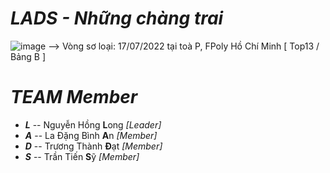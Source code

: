 # ***LADS - Những chàng trai***
![image](https://user-images.githubusercontent.com/90229487/181056829-2e009306-c140-4b33-9fca-f050cad36544.png)
--> Vòng sơ loại: 17/07/2022 tại toà P, FPoly Hồ Chí Minh [ Top13 / Bảng B ]

# ***TEAM Member***
- ***L*** -- Nguyễn Hồng **L**ong *[Leader]*
- ***A*** -- La Đặng Bình **A**n  *[Member]*
- ***D*** -- Trương Thành **Đ**ạt *[Member]*
- ***S*** -- Trần Tiến **S**ỹ     *[Member]*
